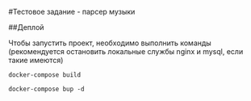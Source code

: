 #Тестовое задание - парсер музыки

##Деплой

Чтобы запустить проект, необходимо выполнить команды (рекомендуется 
остановить локальные службы nginx и mysql, если такие имеются)
```
docker-compose build

docker-compose bup -d
```


